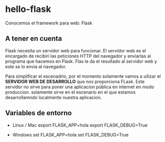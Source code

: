 # hello-flask
Conocemos el framework para web: Flask

## A tener en cuenta

Flask necesita un servidor web para funcionar.
El servidor web es el encargado de recibiri las peticiones
HTTP del navegador y enviarlas al programa que
hacemos en Flask. Flas le da el resultado al servidor
web y este se lo envia al navegador.

Para simplificar el escenadrio, por el momento solamente
vamos a uilizar el **SERVIDOR WEB DE DESARROLLO** que nos
proporciona FLask. Este servidor no sirve para poner una
aplicacion pública en internet en modo produccion. solamente
sirve en el escenario en el que estamos desarrollamndo
localmente nuestra aplicacion.

## Variables de entorno

- Linux / Mac
  export FLASK_APP=hola
  export FLASK_DEBUG=True

- Windows
  set FLASK_APP=hola
  set FLASK_DEBUG=True